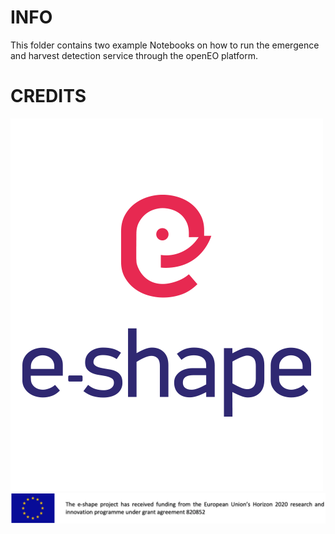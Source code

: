 # INFO

This folder contains two example Notebooks on how to run the emergence and harvest detection service through the openEO platform.

# CREDITS

![](img/e-shape-logo.png)
![](img/e-shape-sponsors.png)